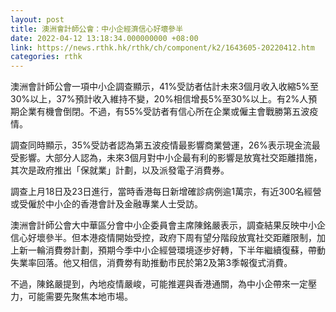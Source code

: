 ```yaml
---
layout: post
title: 澳洲會計師公會：中小企經濟信心好壞參半
date: 2022-04-12 13:18:34.000000000 +08:00
link: https://news.rthk.hk/rthk/ch/component/k2/1643605-20220412.htm
categories: rthk
---
```


澳洲會計師公會一項中小企調查顯示，41%受訪者估計未來3個月收入收縮5%至30%以上，37%預計收入維持不變，20%相信增長5%至30%以上。有2%人預期企業有機會倒閉。不過，有55%受訪者有信心所在企業或僱主會戰勝第五波疫情。

調查同時顯示，35%受訪者認為第五波疫情最影響商業營運，26%表示現金流最受影響。大部分人認為，未來3個月對中小企最有利的影響是放寬社交距離措施，其次是政府推出「保就業」計劃，以及派發電子消費券。

調查上月18日及23日進行，當時香港每日新增確診病例逾1萬宗，有近300名經營或受僱於中小企的香港會計及金融專業人士受訪。

澳洲會計師公會大中華區分會中小企委員會主席陳銘嚴表示，調查結果反映中小企信心好壞參半。但本港疫情開始受控，政府下周有望分階段放寬社交距離限制，加上新一輪消費劵計劃，預期今季中小企經營環境逐步好轉，下半年繼續復蘇，帶動失業率回落。他又相信，消費劵有助推動市民於第2及第3季報復式消費。

不過，陳銘嚴提到，內地疫情嚴峻，可能推遲與香港通關，為中小企帶來一定壓力，可能需要先聚焦本地市場。
